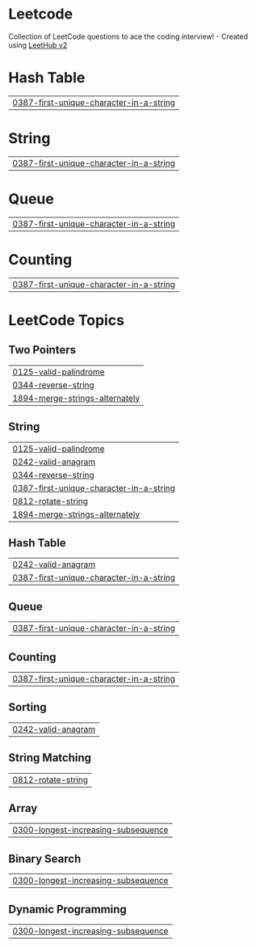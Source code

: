 # Leetcode
Collection of LeetCode questions to ace the coding interview! - Created using [LeetHub v2](https://github.com/arunbhardwaj/LeetHub-2.0)


# Hash Table
|  |
| ------- |
| [0387-first-unique-character-in-a-string](https://github.com/sauravskit/Leetcode/tree/master/0387-first-unique-character-in-a-string) |
# String
|  |
| ------- |
| [0387-first-unique-character-in-a-string](https://github.com/sauravskit/Leetcode/tree/master/0387-first-unique-character-in-a-string) |
# Queue
|  |
| ------- |
| [0387-first-unique-character-in-a-string](https://github.com/sauravskit/Leetcode/tree/master/0387-first-unique-character-in-a-string) |
# Counting
|  |
| ------- |
| [0387-first-unique-character-in-a-string](https://github.com/sauravskit/Leetcode/tree/master/0387-first-unique-character-in-a-string) |
<!---LeetCode Topics Start-->
# LeetCode Topics
## Two Pointers
|  |
| ------- |
| [0125-valid-palindrome](https://github.com/sauravskit/Leetcode/tree/master/0125-valid-palindrome) |
| [0344-reverse-string](https://github.com/sauravskit/Leetcode/tree/master/0344-reverse-string) |
| [1894-merge-strings-alternately](https://github.com/sauravskit/Leetcode/tree/master/1894-merge-strings-alternately) |
## String
|  |
| ------- |
| [0125-valid-palindrome](https://github.com/sauravskit/Leetcode/tree/master/0125-valid-palindrome) |
| [0242-valid-anagram](https://github.com/sauravskit/Leetcode/tree/master/0242-valid-anagram) |
| [0344-reverse-string](https://github.com/sauravskit/Leetcode/tree/master/0344-reverse-string) |
| [0387-first-unique-character-in-a-string](https://github.com/sauravskit/Leetcode/tree/master/0387-first-unique-character-in-a-string) |
| [0812-rotate-string](https://github.com/sauravskit/Leetcode/tree/master/0812-rotate-string) |
| [1894-merge-strings-alternately](https://github.com/sauravskit/Leetcode/tree/master/1894-merge-strings-alternately) |
## Hash Table
|  |
| ------- |
| [0242-valid-anagram](https://github.com/sauravskit/Leetcode/tree/master/0242-valid-anagram) |
| [0387-first-unique-character-in-a-string](https://github.com/sauravskit/Leetcode/tree/master/0387-first-unique-character-in-a-string) |
## Queue
|  |
| ------- |
| [0387-first-unique-character-in-a-string](https://github.com/sauravskit/Leetcode/tree/master/0387-first-unique-character-in-a-string) |
## Counting
|  |
| ------- |
| [0387-first-unique-character-in-a-string](https://github.com/sauravskit/Leetcode/tree/master/0387-first-unique-character-in-a-string) |
## Sorting
|  |
| ------- |
| [0242-valid-anagram](https://github.com/sauravskit/Leetcode/tree/master/0242-valid-anagram) |
## String Matching
|  |
| ------- |
| [0812-rotate-string](https://github.com/sauravskit/Leetcode/tree/master/0812-rotate-string) |
## Array
|  |
| ------- |
| [0300-longest-increasing-subsequence](https://github.com/sauravskit/Leetcode/tree/master/0300-longest-increasing-subsequence) |
## Binary Search
|  |
| ------- |
| [0300-longest-increasing-subsequence](https://github.com/sauravskit/Leetcode/tree/master/0300-longest-increasing-subsequence) |
## Dynamic Programming
|  |
| ------- |
| [0300-longest-increasing-subsequence](https://github.com/sauravskit/Leetcode/tree/master/0300-longest-increasing-subsequence) |
<!---LeetCode Topics End-->